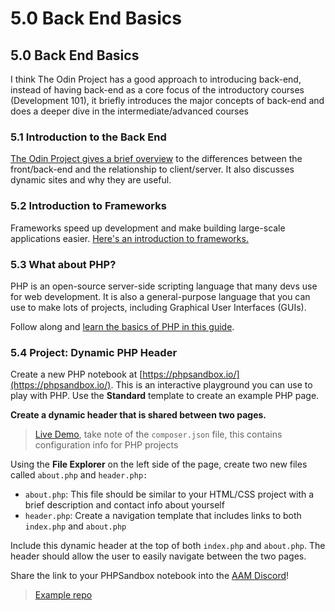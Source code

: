 # 5.0 Back End Basics

## 5.0 Back End Basics

I think The Odin Project has a good approach to introducing back-end, instead of having back-end as a core focus of the introductory courses (Development 101), it briefly introduces the major concepts of back-end and does a deeper dive in the intermediate/advanced courses

### 5.1 Introduction to the Back End

[The Odin Project gives a brief overview](https://www.theodinproject.com/lessons/foundations-introduction-to-the-back-end) to the differences between the front/back-end and the relationship to client/server. It also discusses dynamic sites and why they are useful.

### 5.2 Introduction to Frameworks

Frameworks speed up development and make building large-scale applications easier. [Here's an introduction to frameworks.](https://www.theodinproject.com/lessons/foundations-introduction-to-frameworks)

### 5.3 What about PHP?

PHP is an open-source server-side scripting language that many devs use for web development. It is also a general-purpose language that you can use to make lots of projects, including Graphical User Interfaces (GUIs).

Follow along and [learn the basics of PHP in this guide](https://www.freecodecamp.org/news/what-is-php-the-php-programming-language-meaning-explained/).

### 5.4 Project: Dynamic PHP Header

Create a new PHP notebook at [https://phpsandbox.io/](https://phpsandbox.io/). This is an interactive playground you can use to play with PHP. Use the **Standard** template to create an example PHP page.&#x20;

**Create a dynamic header that is shared between two pages.**

> [Live Demo](https://phpsandbox.io/n/aam-instituteproject-005-ynxhg), take note of the `composer.json` file, this contains configuration info for PHP projects

Using the **File Explorer** on the left side of the page, create two new files called `about.php` and `header.php:`

* `about.php`: This file should be similar to your HTML/CSS project with a brief description and contact info about yourself
* `header.php`: Create a navigation template that includes links to both `index.php` and `about.php`

Include this dynamic header at the top of both `index.php` and `about.php`. The header should allow the user to easily navigate between the two pages.

Share the link to your PHPSandbox notebook into the [AAM Discord](https://discord.gg/5fY5efPd)!

> [Example repo](https://github.com/AAM-Institute/project-005)
